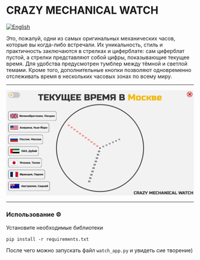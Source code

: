 # CRAZY MECHANICAL WATCH

[![English](https://img.shields.io/badge/Translate-English-success?style=for-the-badge&color=1e40af)](README.en.md)

Это, пожалуй, одни из самых оригинальных механических часов, которые вы когда-либо встречали. Их уникальность, стиль и практичность заключаются в стрелках и циферблате: сам циферблат пустой, а стрелки представляют собой цифры, показывающие текущее время.
Для удобства предусмотрен тумблер между тёмной и светлой темами. Кроме того, дополнительные кнопки позволяют одновременно отслеживать время в нескольких часовых зонах по всему миру.

---
![screenshot](other/screenshot.png)

---

### Использование ⚙️
Установите необходимые библиотеки   
```
pip install -r requirements.txt
```

После чего можно запускать файл `watch_app.py` и увидеть сие творение)
